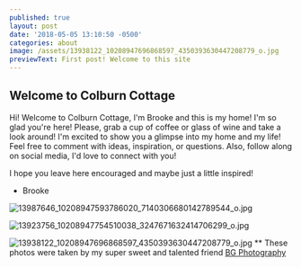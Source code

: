 ```yaml
---
published: true
layout: post
date: '2018-05-05 13:10:50 -0500'
categories: about
image: /assets/13938122_10208947696868597_4350393630447208779_o.jpg
previewText: First post! Welcome to this site
---
```

## Welcome to Colburn Cottage


Hi! Welcome to Colburn Cottage, I'm Brooke and this is my home! I'm so glad you're here! Please, grab a cup of coffee or glass of wine and take a look around! I'm excited to show you a glimpse into my home and my life! Feel free to comment with ideas, inspiration, or questions. Also, follow along on social media, I'd love to connect with you!

I hope you leave here encouraged and maybe just a little inspired! 

- Brooke

![13987646_10208947593786020_7140306680142789544_o.jpg]({{site.baseurl}}/assets/13987646_10208947593786020_7140306680142789544_o.jpg)

![13923756_10208947754510038_3247671632414706299_o.jpg]({{site.baseurl}}/assets/13923756_10208947754510038_3247671632414706299_o.jpg)

![13938122_10208947696868597_4350393630447208779_o.jpg]({{site.baseurl}}/assets/13938122_10208947696868597_4350393630447208779_o.jpg)
        ** These photos were taken by my super sweet and talented friend [BG Photography](https://bgphotolouisville.com/)

